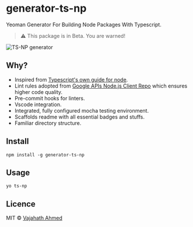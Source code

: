 # generator-ts-np
Yeoman Generator For Building Node Packages With Typescript.

> :warning: This package is in Beta. You are warned!

![TS-NP generator](https://raw.githubusercontent.com/vajahath/generator-ts-np/master/media/logo.png)

## Why?
- Inspired from [Typescript's own guide for node](https://github.com/Microsoft/TypeScript-Node-Starter#typescript-node-starter).
- Lint rules adopted from [Google APIs Node.js Client Repo](https://github.com/google/google-auth-library-nodejs) which ensures higher code quality.
- Pre-commit hooks for linters.
- Vscode integration.
- Integrated, fully configured mocha testing environment.
- Scaffolds readme with all essential badges and stuffs.
- Familiar directory structure.

## Install
```
npm install -g generator-ts-np
```

## Usage
```
yo ts-np
```


## Licence
MIT &copy; [Vajahath Ahmed](https://twitter.com/vajahath7)